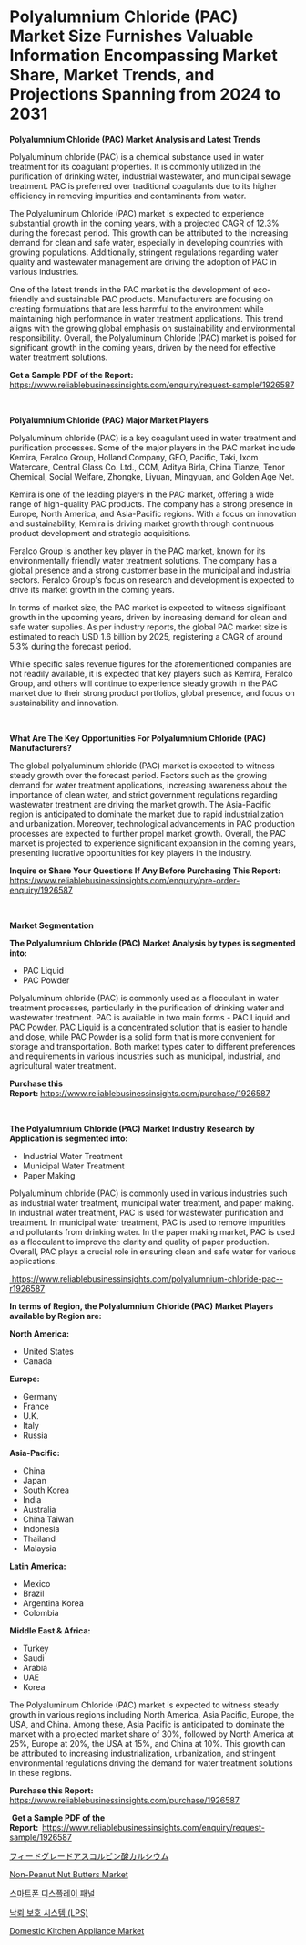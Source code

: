 <p><h1>Polyalumnium Chloride (PAC) Market Size Furnishes Valuable Information Encompassing Market Share, Market Trends, and Projections Spanning from 2024 to 2031</h1></p><p><strong>Polyalumnium Chloride (PAC) Market Analysis and Latest Trends</strong></p>
<p><p>Polyaluminum chloride (PAC) is a chemical substance used in water treatment for its coagulant properties. It is commonly utilized in the purification of drinking water, industrial wastewater, and municipal sewage treatment. PAC is preferred over traditional coagulants due to its higher efficiency in removing impurities and contaminants from water.</p><p>The Polyaluminum Chloride (PAC) market is expected to experience substantial growth in the coming years, with a projected CAGR of 12.3% during the forecast period. This growth can be attributed to the increasing demand for clean and safe water, especially in developing countries with growing populations. Additionally, stringent regulations regarding water quality and wastewater management are driving the adoption of PAC in various industries.</p><p>One of the latest trends in the PAC market is the development of eco-friendly and sustainable PAC products. Manufacturers are focusing on creating formulations that are less harmful to the environment while maintaining high performance in water treatment applications. This trend aligns with the growing global emphasis on sustainability and environmental responsibility. Overall, the Polyaluminum Chloride (PAC) market is poised for significant growth in the coming years, driven by the need for effective water treatment solutions.</p></p>
<p><strong>Get a Sample PDF of the Report:&nbsp;</strong> <a href="https://www.reliablebusinessinsights.com/enquiry/request-sample/1926587">https://www.reliablebusinessinsights.com/enquiry/request-sample/1926587</a></p>
<p>&nbsp;</p>
<p><strong>Polyalumnium Chloride (PAC) Major Market Players</strong></p>
<p><p>Polyaluminum chloride (PAC) is a key coagulant used in water treatment and purification processes. Some of the major players in the PAC market include Kemira, Feralco Group, Holland Company, GEO, Pacific, Taki, Ixom Watercare, Central Glass Co. Ltd., CCM, Aditya Birla, China Tianze, Tenor Chemical, Social Welfare, Zhongke, Liyuan, Mingyuan, and Golden Age Net.</p><p>Kemira is one of the leading players in the PAC market, offering a wide range of high-quality PAC products. The company has a strong presence in Europe, North America, and Asia-Pacific regions. With a focus on innovation and sustainability, Kemira is driving market growth through continuous product development and strategic acquisitions.</p><p>Feralco Group is another key player in the PAC market, known for its environmentally friendly water treatment solutions. The company has a global presence and a strong customer base in the municipal and industrial sectors. Feralco Group's focus on research and development is expected to drive its market growth in the coming years.</p><p>In terms of market size, the PAC market is expected to witness significant growth in the upcoming years, driven by increasing demand for clean and safe water supplies. As per industry reports, the global PAC market size is estimated to reach USD 1.6 billion by 2025, registering a CAGR of around 5.3% during the forecast period.</p><p>While specific sales revenue figures for the aforementioned companies are not readily available, it is expected that key players such as Kemira, Feralco Group, and others will continue to experience steady growth in the PAC market due to their strong product portfolios, global presence, and focus on sustainability and innovation.</p></p>
<p>&nbsp;</p>
<p><strong>What Are The Key Opportunities For Polyalumnium Chloride (PAC) Manufacturers?</strong></p>
<p><p>The global polyaluminum chloride (PAC) market is expected to witness steady growth over the forecast period. Factors such as the growing demand for water treatment applications, increasing awareness about the importance of clean water, and strict government regulations regarding wastewater treatment are driving the market growth. The Asia-Pacific region is anticipated to dominate the market due to rapid industrialization and urbanization. Moreover, technological advancements in PAC production processes are expected to further propel market growth. Overall, the PAC market is projected to experience significant expansion in the coming years, presenting lucrative opportunities for key players in the industry.</p></p>
<p><strong>Inquire or Share Your Questions If Any Before Purchasing This Report:</strong> <a href="https://www.reliablebusinessinsights.com/enquiry/pre-order-enquiry/1926587">https://www.reliablebusinessinsights.com/enquiry/pre-order-enquiry/1926587</a></p>
<p>&nbsp;</p>
<p><strong>Market Segmentation</strong></p>
<p><strong>The Polyalumnium Chloride (PAC) Market Analysis by types is segmented into:</strong></p>
<p><ul><li>PAC Liquid</li><li>PAC Powder</li></ul></p>
<p><p>Polyaluminum chloride (PAC) is commonly used as a flocculant in water treatment processes, particularly in the purification of drinking water and wastewater treatment. PAC is available in two main forms - PAC Liquid and PAC Powder. PAC Liquid is a concentrated solution that is easier to handle and dose, while PAC Powder is a solid form that is more convenient for storage and transportation. Both market types cater to different preferences and requirements in various industries such as municipal, industrial, and agricultural water treatment.</p></p>
<p><strong>Purchase this Report:&nbsp;</strong><a href="https://www.reliablebusinessinsights.com/purchase/1926587">https://www.reliablebusinessinsights.com/purchase/1926587</a></p>
<p>&nbsp;</p>
<p><strong>The Polyalumnium Chloride (PAC) Market Industry Research by Application is segmented into:</strong></p>
<p><ul><li>Industrial Water Treatment</li><li>Municipal Water Treatment</li><li>Paper Making</li></ul></p>
<p><p>Polyaluminum chloride (PAC) is commonly used in various industries such as industrial water treatment, municipal water treatment, and paper making. In industrial water treatment, PAC is used for wastewater purification and treatment. In municipal water treatment, PAC is used to remove impurities and pollutants from drinking water. In the paper making market, PAC is used as a flocculant to improve the clarity and quality of paper production. Overall, PAC plays a crucial role in ensuring clean and safe water for various applications.</p></p>
<p><a href="https://www.reliablebusinessinsights.com/polyalumnium-chloride-pac--r1926587">&nbsp;https://www.reliablebusinessinsights.com/polyalumnium-chloride-pac--r1926587</a></p>
<p><strong>In terms of Region, the Polyalumnium Chloride (PAC) Market Players available by Region are:</strong></p>
<p>
    <p> <strong> North America: </strong>
        <ul>
            <li>United States</li>
            <li>Canada</li>
        </ul>
        </p> 
    <p> <strong> Europe: </strong>
        <ul>
            <li>Germany</li>
            <li>France</li>
            <li>U.K.</li>
            <li>Italy</li>
            <li>Russia</li>
        </ul>
        </p> 
    <p> <strong> Asia-Pacific: </strong>
        <ul>
            <li>China</li>
            <li>Japan</li>
            <li>South Korea</li>
            <li>India</li>
            <li>Australia</li>
            <li>China Taiwan</li>
            <li>Indonesia</li>
            <li>Thailand</li>
            <li>Malaysia</li>
        </ul>
        </p> 
    <p> <strong> Latin America: </strong>
        <ul>
            <li>Mexico</li>
            <li>Brazil</li>
            <li>Argentina Korea</li>
            <li>Colombia</li>
        </ul>
        </p> 
    <p> <strong> Middle East & Africa: </strong>
        <ul>
            <li>Turkey</li>
            <li>Saudi</li>
            <li>Arabia</li>
            <li>UAE</li>
            <li>Korea</li>
        </ul>
    </p>
    </p>
<p><p>The Polyaluminum Chloride (PAC) market is expected to witness steady growth in various regions including North America, Asia Pacific, Europe, the USA, and China. Among these, Asia Pacific is anticipated to dominate the market with a projected market share of 30%, followed by North America at 25%, Europe at 20%, the USA at 15%, and China at 10%. This growth can be attributed to increasing industrialization, urbanization, and stringent environmental regulations driving the demand for water treatment solutions in these regions.</p></p>
<p><strong>Purchase this Report: </strong><a href="https://www.reliablebusinessinsights.com/purchase/1926587">https://www.reliablebusinessinsights.com/purchase/1926587</a></p>
<p>&nbsp;<strong>Get a Sample PDF of the Report:&nbsp;&nbsp;</strong><a href="https://www.reliablebusinessinsights.com/enquiry/request-sample/1926587">https://www.reliablebusinessinsights.com/enquiry/request-sample/1926587</a></p>
<p><strong></strong></p>
<p><p><a href="https://medium.com/@diegoskiles2023/%E3%82%B0%E3%83%AD%E3%83%BC%E3%83%90%E3%83%AB%E3%83%95%E3%82%A3%E3%83%BC%E3%83%89%E3%82%B0%E3%83%AC%E3%83%BC%E3%83%89%E3%82%AB%E3%83%AB%E3%82%B7%E3%82%A6%E3%83%A0%E3%82%A2%E3%82%B9%E3%82%B3%E3%83%AB%E3%83%99%E3%83%BC%E3%83%88%E5%B8%82%E5%A0%B4%E3%82%BB%E3%82%AF%E3%82%BF%E3%83%BC-%E7%A8%AE%E9%A1%9E-%E3%82%A2%E3%83%97%E3%83%AA%E3%82%B1%E3%83%BC%E3%82%B7%E3%83%A7%E3%83%B3-%E5%B8%82%E5%A0%B4%E3%83%97%E3%83%AC%E3%83%BC%E3%83%A4%E3%83%BC%E3%81%AE%E6%88%A6%E7%95%A5-%E5%9C%B0%E5%9F%9F%E5%88%A5%E3%81%AE%E6%88%90%E9%95%B7%E3%81%AB%E9%96%A2%E3%81%99%E3%82%8B%E3%82%A4%E3%83%B3%E3%82%B5%E3%82%A4%E3%83%88-%E3%81%8A%E3%82%88%E3%81%B3%E5%B0%86%E6%9D%A5%E3%81%AE%E4%BA%88%E6%B8%AC-2024%E5%B9%B4-2031%E5%B9%B4-65dd5925cfef">フィードグレードアスコルビン酸カルシウム</a></p><p><a href="https://issuu.com/reportprime-2/docs/non-peanut-nut-butters-market-size-_1a561c3b5183a1">Non-Peanut Nut Butters Market</a></p><p><a href="https://github.com/vsr06p4p49/Market-Research-Report-List-2/blob/main/2073910111646.md">스마트폰 디스플레이 패널</a></p><p><a href="https://medium.com/@darterriusjenkin/%EC%84%B8%EA%B3%84-%EB%B2%88%EA%B0%9C-%EC%B0%A8%EB%8B%A8-%EC%8B%9C%EC%8A%A4%ED%85%9C-lps-%EC%8B%9C%EC%9E%A5-%EB%B6%80%EB%AC%B8-%EC%9C%A0%ED%98%95-%EC%9D%91%EC%9A%A9-%ED%94%84%EB%A1%9C%EA%B7%B8%EB%9E%A8-%EC%8B%9C%EC%9E%A5-%EC%B0%B8%EA%B0%80%EC%9E%90-%EC%A0%84%EB%9E%B5-%EC%A7%80%EC%97%AD%EB%B3%84-%EC%84%B1%EC%9E%A5-%ED%86%B5%EC%B0%B0-%EB%B0%8F-%EB%AF%B8%EB%9E%98-%EC%98%88%EC%B8%A1-2024-2031-299966f113aa">낙뢰 보호 시스템 (LPS)</a></p><p><a href="https://github.com/MaraKoelpin2023/Market-Research-Report-List-1/blob/main/domestic-kitchen-appliance-market.md">Domestic Kitchen Appliance Market</a></p></p>